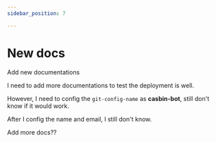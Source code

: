 ```yaml
---
sidebar_position: 7

---
```


# New docs

Add new documentations

I need to add more documentations to test the deployment is well.

However, I need to config the ```git-config-name``` as **casbin-bot**, still don't know if it would work.

After I config the name and email, I still don't know.

Add more docs??